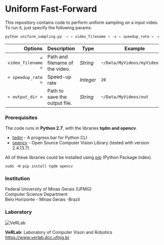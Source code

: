 # Uniform Fast-Forward

This repository contains code to perform uniform sampling on a input video.
To run it, just specify the following params:

```bash
python uniform_sampling.py -v < video_filename > -s < speedup_rate > -o < output_dir >
```

| Options                     | Description                         | Type      | Example                       |
| --------------------------: | ----------------------------------- | --------- | ----------------------------- |
| ` < video_filename > `      | Path and filename of the video.     | _String_  | `~/Data/MyVideos/myVideo.mp4` |
| ` < speedup_rate > `        | Speed-up rate                       | _Integer_ | `20`                          |
| ` < output_dir > `          | Path to save the output file.       | _String_  | `~/Data/MyVideos/out`         |

### Prerequisites ###

The code runs in **Python 2.7**, with the libraries **tqdm and opencv**.

* [tqdm](https://github.com/tqdm/tqdm) - A progress bar for Python CLI
* [opencv](https://github.com/opencv/opencv) - Open Source Computer Vision Library (tested with version 2.4.13.7)

All of these libraries could be installed using [pip](https://pypi.python.org/pypi/pip) (Python Package Index).

```
sudo -H pip install tqdm opencv
```

### Institution ###

Federal University of Minas Gerais (UFMG)  
Computer Science Department  
Belo Horizonte - Minas Gerais -Brazil 

### Laboratory ###

![VeRLab](https://www.dcc.ufmg.br/dcc/sites/default/files/public/verlab-logo.png)

**VeRLab:** Laboratory of Computer Vison and Robotics   
https://www.verlab.dcc.ufmg.br
